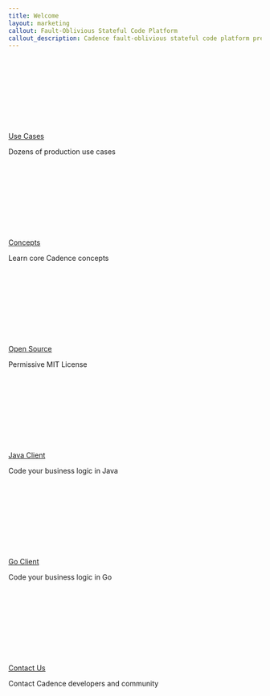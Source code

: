 ```yaml
---
title: Welcome
layout: marketing
callout: Fault-Oblivious Stateful Code Platform
callout_description: Cadence fault-oblivious stateful code platform preserves complete multithreaded application state including thread stacks with local variables across hardware and software failures. It greatly simplifies coding of complex stateful distributed applications. At the same time it is scalable and robust enough to power hundreds of critical use cases at Uber and outside.
---
```


<section class="features">


  <div class="feature use-cases">
    <a href="{{ '/docs/02_use_cases' | relative_url }}">
      <div class="icon">
        <svg class="icon-multistop">
          <use xlink:href="#icon-multistop"></use>
        </svg>
      </div>
    </a>
    <a href="{{ '/docs/02_use_cases' | relative_url }}">
      <span class="description">Use Cases</span>
    </a>
    <p>Dozens of production use cases</p>
  </div>

  <div class="feature concepts">
    <a href="{{ '/docs/03_concepts' | relative_url }}">
      <div class="icon">
        <svg class="icon-light-bulb">
          <use xlink:href="#icon-light-bulb"></use>
        </svg>
      </div>
    </a>
    <a href="{{ '/docs/03_concepts' | relative_url }}">
      <span class="description">Concepts</span>
    </a>
    <p>Learn core Cadence concepts</p>
  </div>

  <div class="feature open-source">
    <a href="{{ 'docs/01_license' | relative_url }}">
      <div class="icon">
        <svg class="icon-globe">
          <use xlink:href="#icon-globe"></use>
        </svg>
      </div>
    </a>
    <a href="{{ 'docs/01_license' | relative_url }}">
      <span class="description">Open Source</span>
    </a>
    <p>Permissive MIT License</p>
  </div>

  <div class="feature java-client">
    <a href="{{ '/docs/05_javaclient' | relative_url }}">
      <div class="icon">
        <svg class="icon-java-cup">
          <use xlink:href="#icon-java-cup"></use>
        </svg>
      </div>
    </a>
    <a href="{{ '/docs/05_javaclient' | relative_url }}">
      <span class="description">Java Client</span>
    </a>
    <p>Code your business logic in Java</p>
  </div>

  <div class="feature go-client">
    <a href="{{ '/docs/06_goclient' | relative_url }}">
      <div class="icon">
        <svg class="icon-gopher">
          <use xlink:href="#icon-gopher"></use>
        </svg>
      </div>
    </a>
    <a href="{{ '/docs/06_goclient' | relative_url }}">
      <span class="description">Go Client</span>
    </a>
    <p>Code your business logic in Go</p>
  </div>

  <div class="feature contact-us">
    <a href="{{ '/docs/100_contact_us' | relative_url }}">
      <div class="icon">
        <svg class="icon-person-speech-bubble">
          <use xlink:href="#icon-person-speech-bubble"></use>
        </svg>
      </div>
    </a>
    <a href="{{ '/docs/100_contact_us' | relative_url }}">
      <span class="description">Contact Us</span>
    </a>
    <p>Contact Cadence developers and community</p>
  </div>

</section>
